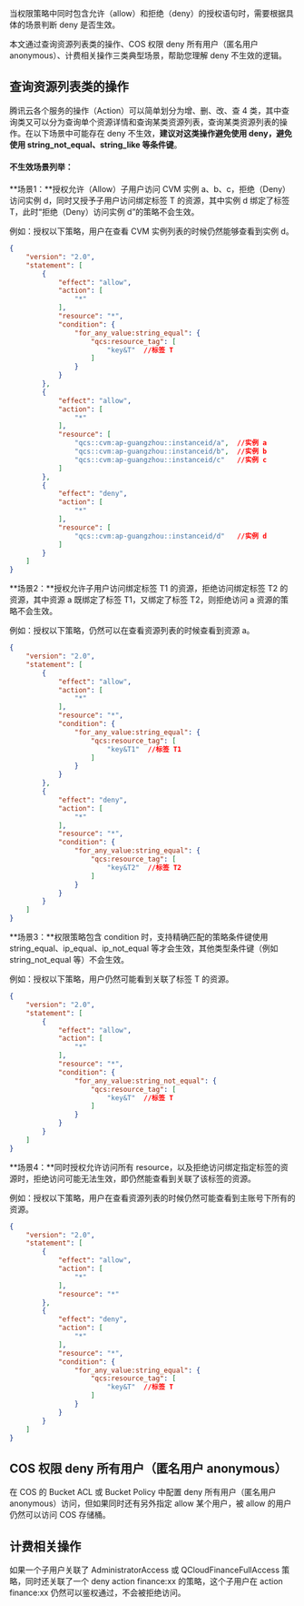当权限策略中同时包含允许（allow）和拒绝（deny）的授权语句时，需要根据具体的场景判断 deny 是否生效。

本文通过查询资源列表类的操作、COS 权限 deny 所有用户（匿名用户 anonymous）、计费相关操作三类典型场景，帮助您理解 deny 不生效的逻辑。

## 查询资源列表类的操作


腾讯云各个服务的操作（Action）可以简单划分为增、删、改、查 4 类，其中查询类又可以分为查询单个资源详情和查询某类资源列表，查询某类资源列表的操作。在以下场景中可能存在 deny 不生效，**建议对这类操作避免使用 deny，避免使用 string_not_equal、string_like 等条件键**。


#### 不生效场景列举：
**场景1：**授权允许（Allow）子用户访问 CVM 实例 a、b、c，拒绝（Deny）访问实例 d，同时又授予子用户访问绑定标签 T 的资源，其中实例 d 绑定了标签T，此时“拒绝（Deny）访问实例 d”的策略不会生效。

例如：授权以下策略，用户在查看 CVM 实例列表的时候仍然能够查看到实例 d。
```json
{
    "version": "2.0",
    "statement": [
        {
            "effect": "allow",
            "action": [
                "*"
            ],
            "resource": "*",
            "condition": {
                "for_any_value:string_equal": {
                    "qcs:resource_tag": [
                        "key&T"  //标签 T
                    ]
                }
            }
        },
        {
            "effect": "allow",
            "action": [
                "*"
            ],
            "resource": [
                "qcs::cvm:ap-guangzhou::instanceid/a",  //实例 a
                "qcs::cvm:ap-guangzhou::instanceid/b",  //实例 b
                "qcs::cvm:ap-guangzhou::instanceid/c"   //实例 c
            ]
        },
        {
            "effect": "deny",
            "action": [
                "*"
            ],
            "resource": [
                "qcs::cvm:ap-guangzhou::instanceid/d"   //实例 d
            ]
        }
    ]
}
```

**场景2：**授权允许子用户访问绑定标签 T1 的资源，拒绝访问绑定标签 T2 的资源，其中资源 a 既绑定了标签 T1，又绑定了标签 T2，则拒绝访问 a 资源的策略不会生效。

例如：授权以下策略，仍然可以在查看资源列表的时候查看到资源 a。
```json
{
    "version": "2.0",
    "statement": [
        {
            "effect": "allow",
            "action": [
                "*"
            ],
            "resource": "*",
            "condition": {
                "for_any_value:string_equal": {
                    "qcs:resource_tag": [
                        "key&T1"  //标签 T1
                    ]
                }
            }
        },
        {
            "effect": "deny",
            "action": [
                "*"
            ],
            "resource": "*",
            "condition": {
                "for_any_value:string_equal": {
                    "qcs:resource_tag": [
                        "key&T2"  //标签 T2
                    ]
                }
            }
        }
    ]
}
```

**场景3：**权限策略包含 condition 时，支持精确匹配的策略条件键使用 string_equal、ip_equal、ip_not_equal 等才会生效，其他类型条件键（例如 string_not_equal 等）不会生效。

例如：授权以下策略，用户仍然可能看到关联了标签 T 的资源。
```json
{
    "version": "2.0",
    "statement": [
        {
            "effect": "allow",
            "action": [
                "*"
            ],
            "resource": "*",
            "condition": {
                "for_any_value:string_not_equal": {
                    "qcs:resource_tag": [
                        "key&T"  //标签 T
                    ]
                }
            }
        }
    ]
}
```

**场景4：**同时授权允许访问所有 resource，以及拒绝访问绑定指定标签的资源时，拒绝访问可能无法生效，即仍然能查看到关联了该标签的资源。

例如：授权以下策略，用户在查看资源列表的时候仍然可能查看到主账号下所有的资源。
```json
{
    "version": "2.0",
    "statement": [
        {
            "effect": "allow",
            "action": [
                "*"
            ],
            "resource": "*"
        },
        {
            "effect": "deny",
            "action": [
                "*"
            ],
            "resource": "*",
            "condition": {
                "for_any_value:string_equal": {
                    "qcs:resource_tag": [
                        "key&T"  //标签 T
                    ]
                }
            }
        }
    ]
} 
```

## COS 权限 deny 所有用户（匿名用户 anonymous）
在 COS 的 Bucket ACL 或 Bucket Policy 中配置 deny 所有用户（匿名用户 anonymous）访问，但如果同时还有另外指定 allow 某个用户，被 allow 的用户仍然可以访问 COS 存储桶。

## 计费相关操作

如果一个子用户关联了 AdministratorAccess 或 QCloudFinanceFullAccess 策略，同时还关联了一个 deny action finance:xx 的策略，这个子用户在 action finance:xx 仍然可以鉴权通过，不会被拒绝访问。
